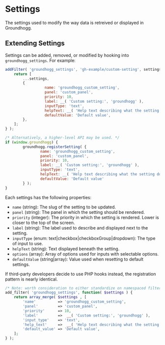 Settings
=======

The settings used to modify the way data is retreived or displayed in Groundhogg.

## Extending Settings

Settings can be added, removed, or modified by hooking into `groundhogg_settings`.  For example:

```js
addFilter( 'groundhogg_settings', 'gh-example/custom-setting', settings => {
	return [
		...settings,
		{
                  name: 'groundhogg_custom_setting',
                  panel: 'custom_panel',
                  priority: 10,
                  label: __( 'Custom setting:', 'groundhogg' ),
                  inputType: 'text',
                  helpText: __( 'Help text describing what the setting does.' ),
                  defaultValue: 'Default value',
		},
	];
} );

/* Alternatively, a higher-level API may be used. */
if (window.groundhogg) {
        groundhogg.registerSetting( {
                name: 'groundhogg_custom_setting',
                panel: 'custom_panel',
                priority: 10,
                label: __( 'Custom setting:', 'groundhogg' ),
                inputType: 'text',
                helpText: __( 'Help text describing what the setting does.' ),
                defaultValue: 'Default value'
        } );
}
```

Each settings has the following properties:

- `name` (string): The slug of the setting to be updated.
- `panel` (string): The panel in which the setting should be rendered.
- `priority` (integer): The priority in which the setting is rendered. Lower is closer to the top of the screen.
- `label` (string): The label used to describe and displayed next to the setting.
- `inputType` (enum: text|checkbox|checkboxGroup|dropdown): The type of input to use.
- `helpText` (string): Text displayed beneath the setting.
- `options` (array): Array of options used for inputs with selectable options.
- `defaultValue` (string|array): Value used when resetting to default settings.

If third-party developers decide to use PHP hooks instead, the registration pattern is nearly identical.

```php
/* Note: worth consideration to either standardize on namespaced filters, e.g. groundhogg/admin/settings/settings, or global filters. Global for in JS - happy to namespace, but will need further back-compat consideration. */
add_filter( 'groundhogg_settings', function( $settings ) {
	return array_merge( $settings , [
        'name'          => 'groundhogg_custom_setting',
        'panel'         => 'custom_panel',
        'priority'      => 10,
        'label'         =>  __( 'Custom setting:', 'groundhogg' ),
        'input_type'    => 'text',
        'help_text'     =>  __( 'Help text describing what the setting does.' ),
        'default_value' => 'Default value',
	];
} );
```